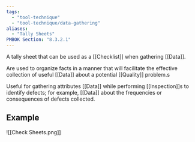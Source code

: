 ```yaml
---
tags:
  - "tool-technique"
  - "tool-technique/data-gathering"
aliases:
  - "Tally Sheets"
PMBOK Section: "8.3.2.1"
---
```

A tally sheet that can be used as a [[Checklist]] when gathering [[Data]].

Are used to organize facts in a manner that will facilitate the effective collection of useful [[Data]] about a potential [[Quality]] problem.s

Useful for gathering attributes [[Data]] while performing [[Inspection]]s to identify defects; for example, [[Data]] about the frequencies or consequences of defects collected.
## Example
![[Check Sheets.png]]